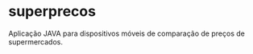 superprecos
===========

Aplicação JAVA para dispositivos móveis de comparação de preços de supermercados.
